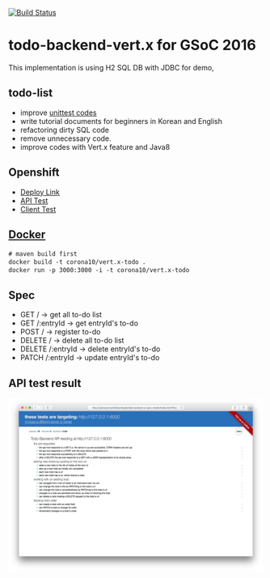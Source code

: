 [![Build Status](https://travis-ci.org/corona10/Vert.x_ToDo.svg?branch=master)](https://travis-ci.org/corona10/Vert.x_ToDo)

# todo-backend-vert.x for GSoC 2016
  This implementation is using H2 SQL DB with JDBC for demo, 

## todo-list
* improve [unittest codes](https://github.com/corona10/Vert.x_ToDo/blob/JDBC/todo/src/test/java/todo/APITest.java)
* write tutorial documents for beginners in Korean and English
* refactoring dirty SQL code
* remove unnecessary code.
* improve codes with Vert.x feature and Java8

## Openshift
* [Deploy Link](http://tododemojdbc-corona10.rhcloud.com/)
* [API Test](http://www.todobackend.com/specs/index.html?http://tododemojdbc-corona10.rhcloud.com/)
* [Client Test](http://www.todobackend.com/client/index.html?http://tododemojdbc-corona10.rhcloud.com/)

## [Docker](https://hub.docker.com/r/corona10/vert.x_todo/)
```
# maven build first
docker build -t corona10/vert.x-todo .
docker run -p 3000:3000 -i -t corona10/vert.x-todo

```
## Spec
* GET / -> get all to-do list
* GET /:entryId -> get entryId's to-do
* POST / -> register to-do
* DELETE / -> delete all to-do list
* DELETE /:entryId -> delete entryId's to-do
* PATCH /:entryId -> update entryId's to-do

## API test result
![Alt text](/docs/img/api-test.png "api-test")
